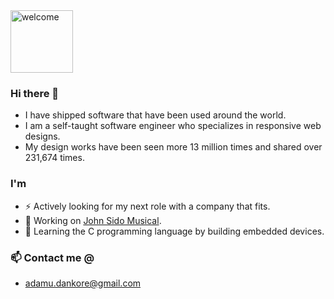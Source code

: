 <img src="https://media.giphy.com/media/BFczswnHUAi40/giphy.gif" alt="welcome" height="100"/>


### Hi there 👋

- I have shipped software that have been used around the world. 
- I am a self-taught software engineer who specializes in responsive web designs. 
- My design works have been seen more 13 million times and shared over 231,674 times.

### I'm
- ⚡ Actively looking for my next role with a company that fits.
- 🔭 Working on [John Sido Musical](https://github.com/dankore/frontend-john-sido-music).
- 🌱 Learning the C programming language by building embedded devices.

### 📫 Contact me @
-  adamu.dankore@gmail.com

